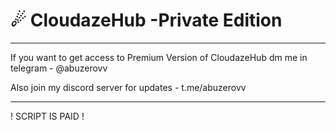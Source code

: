 # ☄ CloudazeHub -Private Edition

-------------------------------------------------------------------------------------------

If you want to get access to Premium Version of CloudazeHub dm me in telegram - @abuzerovv

Also join my discord server for updates - t.me/abuzerovv

-------------------------------------------------------------------------------------------

! SCRIPT IS PAID !
